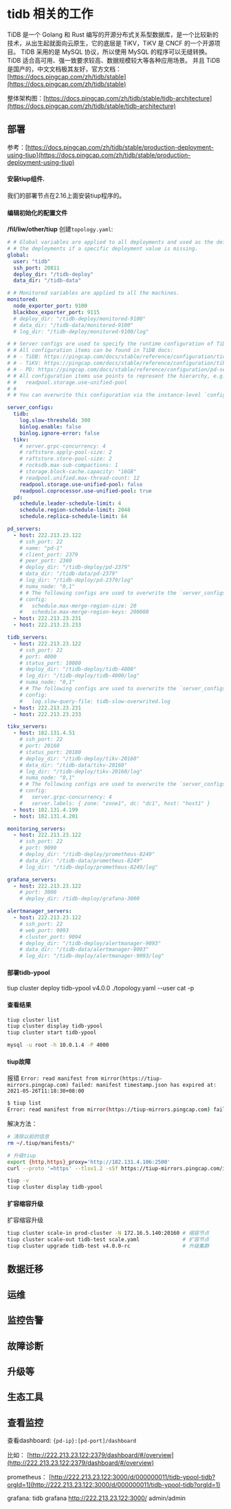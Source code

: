 # tidb 相关的工作
TiDB 是一个 Golang 和 Rust 编写的开源分布式关系型数据库，是一个比较新的技术，从出生起就面向云原生，它的底层是 TiKV，TiKV 是 CNCF 的一个开源项目。
TiDB 采用的是 MySQL 协议，所以使用 MySQL 的程序可以无缝转换。
TiDB 适合高可用、强一致要求较高、数据规模较大等各种应用场景。
并且 TiDB 是国产的，中文文档极其友好，官方文档：[https://docs.pingcap.com/zh/tidb/stable](https://docs.pingcap.com/zh/tidb/stable)

整体架构图：[https://docs.pingcap.com/zh/tidb/stable/tidb-architecture](https://docs.pingcap.com/zh/tidb/stable/tidb-architecture)

## 部署

参考：[https://docs.pingcap.com/zh/tidb/stable/production-deployment-using-tiup](https://docs.pingcap.com/zh/tidb/stable/production-deployment-using-tiup)

#### 安装tiup组件.
我们的部署节点在2.16上面安装tiup程序的。
#### 编辑初始化的配置文件
**/fil/liw/other/tiup**
创建`topology.yaml`:
```yaml
# # Global variables are applied to all deployments and used as the default value of
# # the deployments if a specific deployment value is missing.
global:
  user: "tidb"
  ssh_port: 20811
  deploy_dir: "/tidb-deploy"
  data_dir: "/tidb-data"

# # Monitored variables are applied to all the machines.
monitored:
  node_exporter_port: 9100
  blackbox_exporter_port: 9115
  # deploy_dir: "/tidb-deploy/monitored-9100"
  # data_dir: "/tidb-data/monitored-9100"
  # log_dir: "/tidb-deploy/monitored-9100/log"

# # Server configs are used to specify the runtime configuration of TiDB components.
# # All configuration items can be found in TiDB docs:
# # - TiDB: https://pingcap.com/docs/stable/reference/configuration/tidb-server/configuration-file/
# # - TiKV: https://pingcap.com/docs/stable/reference/configuration/tikv-server/configuration-file/
# # - PD: https://pingcap.com/docs/stable/reference/configuration/pd-server/configuration-file/
# # All configuration items use points to represent the hierarchy, e.g:
# #   readpool.storage.use-unified-pool
# #
# # You can overwrite this configuration via the instance-level `config` field.

server_configs:
  tidb:
    log.slow-threshold: 300
    binlog.enable: false
    binlog.ignore-error: false
  tikv:
    # server.grpc-concurrency: 4
    # raftstore.apply-pool-size: 2
    # raftstore.store-pool-size: 2
    # rocksdb.max-sub-compactions: 1
    # storage.block-cache.capacity: "16GB"
    # readpool.unified.max-thread-count: 12
    readpool.storage.use-unified-pool: false
    readpool.coprocessor.use-unified-pool: true
  pd:
    schedule.leader-schedule-limit: 4
    schedule.region-schedule-limit: 2048
    schedule.replica-schedule-limit: 64

pd_servers:
  - host: 222.213.23.122
    # ssh_port: 22
    # name: "pd-1"
    # client_port: 2379
    # peer_port: 2380
    # deploy_dir: "/tidb-deploy/pd-2379"
    # data_dir: "/tidb-data/pd-2379"
    # log_dir: "/tidb-deploy/pd-2379/log"
    # numa_node: "0,1"
    # # The following configs are used to overwrite the `server_configs.pd` values.
    # config:
    #   schedule.max-merge-region-size: 20
    #   schedule.max-merge-region-keys: 200000
  - host: 222.213.23.231
  - host: 222.213.23.233

tidb_servers:
  - host: 222.213.23.122
    # ssh_port: 22
    # port: 4000
    # status_port: 10080
    # deploy_dir: "/tidb-deploy/tidb-4000"
    # log_dir: "/tidb-deploy/tidb-4000/log"
    # numa_node: "0,1"
    # # The following configs are used to overwrite the `server_configs.tidb` values.
    # config:
    #   log.slow-query-file: tidb-slow-overwrited.log
  - host: 222.213.23.231
  - host: 222.213.23.233

tikv_servers:
  - host: 182.131.4.51
    # ssh_port: 22
    # port: 20160
    # status_port: 20180
    # deploy_dir: "/tidb-deploy/tikv-20160"
    # data_dir: "/tidb-data/tikv-20160"
    # log_dir: "/tidb-deploy/tikv-20160/log"
    # numa_node: "0,1"
    # # The following configs are used to overwrite the `server_configs.tikv` values.
    # config:
    #   server.grpc-concurrency: 4
    #   server.labels: { zone: "zone1", dc: "dc1", host: "host1" }
  - host: 182.131.4.199
  - host: 182.131.4.201

monitoring_servers:
  - host: 222.213.23.122
    # ssh_port: 22
    # port: 9090
    # deploy_dir: "/tidb-deploy/prometheus-8249"
    # data_dir: "/tidb-data/prometheus-8249"
    # log_dir: "/tidb-deploy/prometheus-8249/log"

grafana_servers:
  - host: 222.213.23.122
    # port: 3000
    # deploy_dir: /tidb-deploy/grafana-3000

alertmanager_servers:
  - host: 222.213.23.122
    # ssh_port: 22
    # web_port: 9093
    # cluster_port: 9094
    # deploy_dir: "/tidb-deploy/alertmanager-9093"
    # data_dir: "/tidb-data/alertmanager-9093"
    # log_dir: "/tidb-deploy/alertmanager-9093/log"
```

#### 部署tidb-ypool
tiup cluster deploy tidb-ypool v4.0.0 ./topology.yaml --user cat -p

#### 查看结果

```bash
tiup cluster list
tiup cluster display tidb-ypool
tiup cluster start tidb-ypool

mysql -u root -h 10.0.1.4 -P 4000
```

#### tiup故障
报错 `Error: read manifest from mirror(https://tiup-mirrors.pingcap.com) failed: manifest timestamp.json has expired at: 2021-05-26T11:18:30+08:00`
```bash
$ tiup list
Error: read manifest from mirror(https://tiup-mirrors.pingcap.com) failed: manifest timestamp.json has expired at: 2021-05-26T11:18:30+08:00
```

解决方法：
```bash
# 清除以前的信息
rm ~/.tiup/manifests/*

# 升级tiup
export {http,https}_proxy='http://182.131.4.106:2500'
curl --proto '=https' --tlsv1.2 -sSf https://tiup-mirrors.pingcap.com/install.sh | sh

tiup -v
tiup cluster display tidb-ypool
```


#### 扩容缩容升级
扩容缩容升级
```bash
tiup cluster scale-in prod-cluster -N 172.16.5.140:20160 # 缩容节点
tiup cluster scale-out tidb-test scale.yaml              # 扩容节点
tiup cluster upgrade tidb-test v4.0.0-rc                 # 升级集群
```

## 数据迁移
## 运维
## 监控告警
## 故障诊断
## 升级等
## 生态工具


## 查看监控
查看dashboard: `{pd-ip}:[pd-port]/dashboard`

比如： [http://222.213.23.122:2379/dashboard/#/overview](http://222.213.23.122:2379/dashboard/#/overview)

prometheus： [http://222.213.23.122:3000/d/000000011/tidb-ypool-tidb?orgId=1](http://222.213.23.122:3000/d/000000011/tidb-ypool-tidb?orgId=1)

grafana: tidb grafana http://222.213.23.122:3000/ admin/admin

